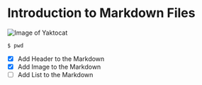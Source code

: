 # Introduction to Markdown Files
![Image of Yaktocat](https://octodex.github.com/images/yaktocat.png)
```
$ pwd
```
- [x] Add Header to the Markdown
- [x] Add Image to the Markdown
- [ ] Add List to the Markdown
